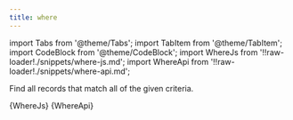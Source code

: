 ```yaml
---
title: where
---
```


import Tabs from '@theme/Tabs';
import TabItem from '@theme/TabItem';
import CodeBlock from '@theme/CodeBlock';
import WhereJs from '!!raw-loader!./snippets/where-js.md';
import WhereApi from '!!raw-loader!./snippets/where-api.md';

Find all records that match all of the given criteria.

<Tabs>
  <TabItem value="javascript" label="Javascript" default>
    <CodeBlock className="language-jsx">
      {WhereJs}
    </CodeBlock>
  </TabItem>
  <TabItem value="API" label="API">
    <CodeBlock className="language-jsx" title="[GET]">
      {WhereApi}
    </CodeBlock>
  </TabItem>
</Tabs>

